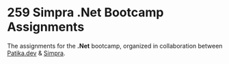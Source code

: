 # 259 Simpra .Net Bootcamp Assignments
The assignments for the **.Net** bootcamp, organized in collaboration between [Patika.dev](https://www.patika.dev/tr) & [Simpra](https://simprasuite.com.tr/).
